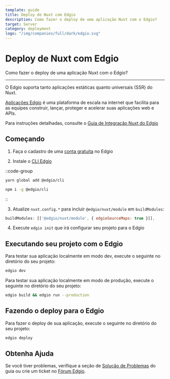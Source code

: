 ```yaml
---
template: guide
title: Deploy de Nuxt com Edgio
description: Como fazer o deploy de uma aplicação Nuxt com o Edgio?
target: Server
category: deployment
logo: "/img/companies/full/dark/edgio.svg"
---
```


# Deploy de Nuxt com Edgio

Como fazer o deploy de uma aplicação Nuxt com o Edgio?

---

O Edgio suporta tanto aplicações estáticas quanto universais (SSR) do Nuxt.

[Aplicações Edgio](https://docs.edg.io) é uma plataforma de escala na internet que facilita para as equipes construir, lançar, proteger e acelerar suas aplicações web e APIs.

Para instruções detalhadas, consulte o [Guia de Integração Nuxt do Edgio](https://docs.edg.io/guides/nuxt)

## Começando

1. Faça o cadastro de uma [conta gratuita](https://app.layer0.co/signup) no Edgio

2. Instale o [CLI Edgio](https://docs.edg.io/guides/cli)

::code-group
```bash [Yarn]
yarn global add @edgio/cli
```
```bash [NPM]
npm i -g @edgio/cli
```
::

3. Atualize `nuxt.config.*` para incluir `@edgio/nuxt/module` em `buildModules`:

```js
buildModules: [['@edgio/nuxt/module', { edgioSourceMaps: true }]],
```

4. Execute `edgio init` que irá configurar seu projeto para o Edgio

## Executando seu projeto com o Edgio

Para testar sua aplicação localmente em modo dev, execute o seguinte no diretório do seu projeto:

```bash
edgio dev
```

Para testar sua aplicação localmente em modo de produção, execute o seguinte no diretório do seu projeto:

```bash
edgio build && edgio run --production
```

## Fazendo o deploy para o Edgio

Para fazer o deploy de sua aplicação, execute o seguinte no diretório do seu projeto:

```bash
edgio deploy
```

## Obtenha Ajuda

Se você tiver problemas, verifique a seção de [Solução de Problemas](https://docs.edg.io/guides/nuxt#section_troubleshooting) do guia ou crie um ticket no [Fórum Edgio](https://forum.edg.io).
